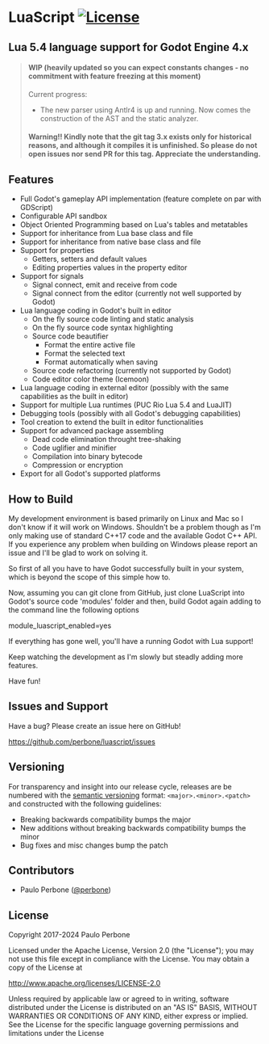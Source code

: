 # LuaScript [![License](https://img.shields.io/:license-apache-blue.svg)](https://opensource.org/licenses/Apache-2.0)

## Lua 5.4 language support for Godot Engine 4.x

> #### WIP (heavily updated so you can expect constants changes - no commitment with feature freezing at this moment)
>
> Current progress:
>
> - The new parser using Antlr4 is up and running. Now comes the construction of the AST and the static analyzer.
>
> #### Warning!! Kindly note that the git tag 3.x exists only for historical reasons, and although it compiles it is unfinished. So please do not open issues nor send PR for this tag. Appreciate the understanding.

## Features

- Full Godot's gameplay API implementation (feature complete on par with GDScript)
- Configurable API sandbox
- Object Oriented Programming based on Lua's tables and metatables
- Support for inheritance from Lua base class and file
- Support for inheritance from native base class and file
- Support for properties
  - Getters, setters and default values
  - Editing properties values in the property editor
- Support for signals
  - Signal connect, emit and receive from code
  - Signal connect from the editor (currently not well supported by Godot)
- Lua language coding in Godot's built in editor
  - On the fly source code linting and static analysis
  - On the fly source code syntax highlighting
  - Source code beautifier
    - Format the entire active file
    - Format the selected text
    - Format automatically when saving
  - Source code refactoring (currently not supported by Godot)
  - Code editor color theme (Icemoon)
- Lua language coding in external editor (possibly with the same capabilities as the built in editor)
- Support for multiple Lua runtimes (PUC Rio Lua 5.4 and LuaJIT)
- Debugging tools (possibly with all Godot's debugging capabilities)
- Tool creation to extend the built in editor functionalities
- Support for advanced package assembling
  - Dead code elimination throught tree-shaking
  - Code uglifier and minifier
  - Compilation into binary bytecode
  - Compression or encryption
- Export for all Godot's supported platforms

## How to Build

My development environment is based primarily on Linux and Mac so I don't know if it will work on Windows. Shouldn't be a problem though as I'm only making use of standard C++17 code and the available Godot C++ API. If you experience any problem when building on Windows please report an issue and I'll be glad to work on solving it.

So first of all you have to have Godot successfully built in your system, which is beyond the scope of this simple how to.

Now, assuming you can git clone from GitHub, just clone LuaScript into Godot's source code 'modules' folder and then, build Godot again adding to the command line the following options

module_luascript_enabled=yes

If everything has gone well, you'll have a running Godot with Lua support!

Keep watching the development as I'm slowly but steadly adding more features.

Have fun!

## Issues and Support

Have a bug? Please create an issue here on GitHub!

https://github.com/perbone/luascript/issues

## Versioning

For transparency and insight into our release cycle, releases are be numbered with the [semantic versioning](http://semver.org/) format: `<major>.<minor>.<patch>` and constructed with the following guidelines:

- Breaking backwards compatibility bumps the major
- New additions without breaking backwards compatibility bumps the minor
- Bug fixes and misc changes bump the patch

## Contributors

- Paulo Perbone ([@perbone](https://twitter.com/perbone))

## License

Copyright 2017-2024 Paulo Perbone

Licensed under the Apache License, Version 2.0 (the "License");
you may not use this file except in compliance with the License.
You may obtain a copy of the License at

http://www.apache.org/licenses/LICENSE-2.0

Unless required by applicable law or agreed to in writing, software
distributed under the License is distributed on an "AS IS" BASIS,
WITHOUT WARRANTIES OR CONDITIONS OF ANY KIND, either express or implied.
See the License for the specific language governing permissions and
limitations under the License
